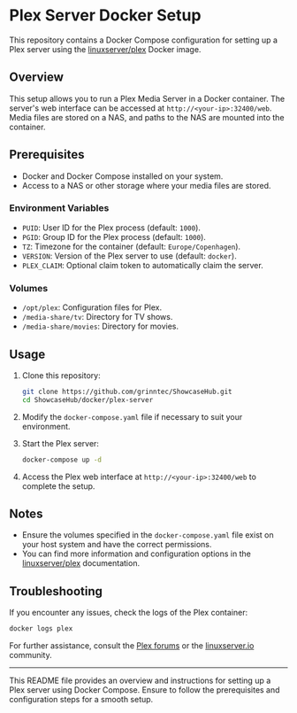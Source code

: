 # Plex Server Docker Setup

This repository contains a Docker Compose configuration for setting up a Plex server using the [linuxserver/plex](https://hub.docker.com/r/linuxserver/plex) Docker image.

## Overview

This setup allows you to run a Plex Media Server in a Docker container. The server's web interface can be accessed at `http://<your-ip>:32400/web`. Media files are stored on a NAS, and paths to the NAS are mounted into the container.

## Prerequisites

- Docker and Docker Compose installed on your system.
- Access to a NAS or other storage where your media files are stored.

### Environment Variables

- `PUID`: User ID for the Plex process (default: `1000`).
- `PGID`: Group ID for the Plex process (default: `1000`).
- `TZ`: Timezone for the container (default: `Europe/Copenhagen`).
- `VERSION`: Version of the Plex server to use (default: `docker`).
- `PLEX_CLAIM`: Optional claim token to automatically claim the server.

### Volumes

- `/opt/plex`: Configuration files for Plex.
- `/media-share/tv`: Directory for TV shows.
- `/media-share/movies`: Directory for movies.

## Usage

1. Clone this repository:
   ```sh
   git clone https://github.com/grinntec/ShowcaseHub.git
   cd ShowcaseHub/docker/plex-server
   ```

2. Modify the `docker-compose.yaml` file if necessary to suit your environment.

3. Start the Plex server:
   ```sh
   docker-compose up -d
   ```

4. Access the Plex web interface at `http://<your-ip>:32400/web` to complete the setup.

## Notes

- Ensure the volumes specified in the `docker-compose.yaml` file exist on your host system and have the correct permissions.
- You can find more information and configuration options in the [linuxserver/plex](https://hub.docker.com/r/linuxserver/plex) documentation.

## Troubleshooting

If you encounter any issues, check the logs of the Plex container:
```sh
docker logs plex
```

For further assistance, consult the [Plex forums](https://forums.plex.tv/) or the [linuxserver.io](https://www.linuxserver.io/) community.

---

This README file provides an overview and instructions for setting up a Plex server using Docker Compose. Ensure to follow the prerequisites and configuration steps for a smooth setup.
```
